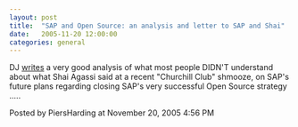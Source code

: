 ```yaml
---
layout: post
title:  "SAP and Open Source: an analysis and letter to SAP and Shai"
date:   2005-11-20 12:00:00
categories: general
---
```



<p>DJ <a href='https://weblogs.sdn.sap.com/pub/wlg/2687'>writes</a> a very good analysis of what most people DIDN'T understand about what Shai Agassi said at a recent "Churchill Club" shmooze, on SAP's future plans regarding closing SAP's very successful Open Source strategy .....
</p>

<div id="a000045more"><div id="more">

</div></div>

<p class="posted">Posted by PiersHarding at November 20, 2005  4:56 PM</p>





